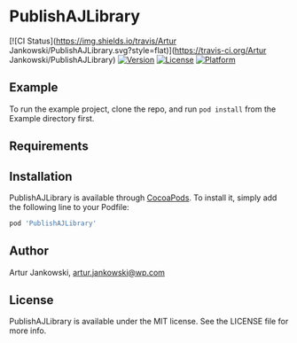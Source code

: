 # PublishAJLibrary

[![CI Status](https://img.shields.io/travis/Artur Jankowski/PublishAJLibrary.svg?style=flat)](https://travis-ci.org/Artur Jankowski/PublishAJLibrary)
[![Version](https://img.shields.io/cocoapods/v/PublishAJLibrary.svg?style=flat)](https://cocoapods.org/pods/PublishAJLibrary)
[![License](https://img.shields.io/cocoapods/l/PublishAJLibrary.svg?style=flat)](https://cocoapods.org/pods/PublishAJLibrary)
[![Platform](https://img.shields.io/cocoapods/p/PublishAJLibrary.svg?style=flat)](https://cocoapods.org/pods/PublishAJLibrary)

## Example

To run the example project, clone the repo, and run `pod install` from the Example directory first.

## Requirements

## Installation

PublishAJLibrary is available through [CocoaPods](https://cocoapods.org). To install
it, simply add the following line to your Podfile:

```ruby
pod 'PublishAJLibrary'
```

## Author

Artur Jankowski, artur.jankowski@wp.com

## License

PublishAJLibrary is available under the MIT license. See the LICENSE file for more info.
